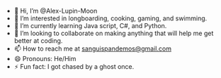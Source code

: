 - 👋 Hi, I’m @Alex-Lupin-Moon
- 👀 I’m interested in longboarding, cooking, gaming, and swimming.
- 🌱 I’m currently learning Java script, C#, and Python.
- 💞️ I’m looking to collaborate on making anything that will help me get better at coding.
- 📫 How to reach me at sanguispandemos@gmail.com
- 😄 Pronouns: He/Him
- ⚡ Fun fact: I got chased by a ghost once.

<!---
Alex-Lupin-Moon/Alex-Lupin-Moon is a ✨ special ✨ repository because its `README.md` (this file) appears on your GitHub profile.
You can click the Preview link to take a look at your changes.
--->
